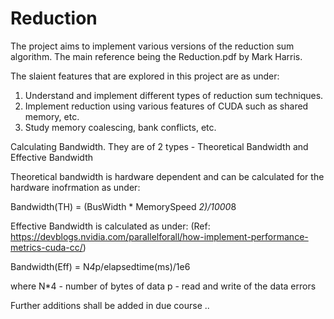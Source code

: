 # Reduction

The project aims to implement various versions of the reduction sum algorithm.
The main reference being the Reduction.pdf by Mark Harris.

The slaient features that are explored in this project are as under:

1.  Understand and implement different types of reduction sum techniques.
2.  Implement reduction using various features of CUDA such as shared memory, etc.
3.  Study memory coalescing, bank conflicts, etc.

Calculating Bandwidth. They are of 2 types - Theoretical Bandwidth and Effective Bandwidth

Theoretical bandwidth is hardware dependent and can be calculated for the hardware inofrmation as under:

Bandwidth(TH) = (BusWidth * MemorySpeed *2)/1000*8

Effective Bandwidth is calculated as under: 
(Ref: https://devblogs.nvidia.com/parallelforall/how-implement-performance-metrics-cuda-cc/)

Bandwidth(Eff) = N*4*p/elapsedtime(ms)/1e6

where N*4 - number of bytes of data
      p   - read and write of the data errors 





Further additions shall be added in due course ..
